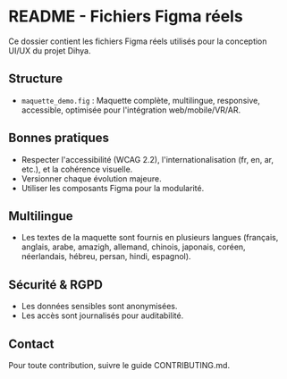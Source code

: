 # README - Fichiers Figma réels

Ce dossier contient les fichiers Figma réels utilisés pour la conception UI/UX du projet Dihya.

## Structure
- `maquette_demo.fig` : Maquette complète, multilingue, responsive, accessible, optimisée pour l'intégration web/mobile/VR/AR.

## Bonnes pratiques
- Respecter l'accessibilité (WCAG 2.2), l'internationalisation (fr, en, ar, etc.), et la cohérence visuelle.
- Versionner chaque évolution majeure.
- Utiliser les composants Figma pour la modularité.

## Multilingue
- Les textes de la maquette sont fournis en plusieurs langues (français, anglais, arabe, amazigh, allemand, chinois, japonais, coréen, néerlandais, hébreu, persan, hindi, espagnol).

## Sécurité & RGPD
- Les données sensibles sont anonymisées.
- Les accès sont journalisés pour auditabilité.

## Contact
Pour toute contribution, suivre le guide CONTRIBUTING.md.
